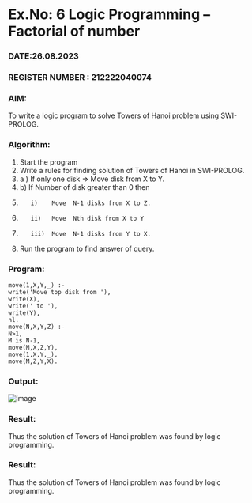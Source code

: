 # Ex.No: 6   Logic Programming – Factorial of number                                            

### DATE:26.08.2023
### REGISTER NUMBER : 212222040074
### AIM: 
To  write  a logic program  to solve Towers of Hanoi problem  using SWI-PROLOG. 
### Algorithm:
1. Start the program
2.  Write a rules for finding solution of Towers of Hanoi in SWI-PROLOG.
3.  a )	If only one disk  => Move disk from X to Y.
4.  b)	If Number of disk greater than 0 then
5.        i)	Move  N-1 disks from X to Z.
6.        ii)	Move  Nth disk from X to Y
7.        iii)	Move  N-1 disks from Y to X.
8. Run the program  to find answer of  query.

### Program:
```
move(1,X,Y,_) :-
write('Move top disk from '),
write(X),
write(' to '),
write(Y),
nl.
move(N,X,Y,Z) :-
N>1,
M is N-1,
move(M,X,Z,Y),
move(1,X,Y,_),
move(M,Z,Y,X).
```


### Output:

![image](https://github.com/kaushik2022/AI_Lab_2023-24/assets/129837020/2cb66de2-61bd-4e95-b409-d198e13a24b2)




### Result:
Thus the solution of Towers of Hanoi problem was found by logic programming.


### Result:
Thus the solution of Towers of Hanoi problem was found by logic programming.
